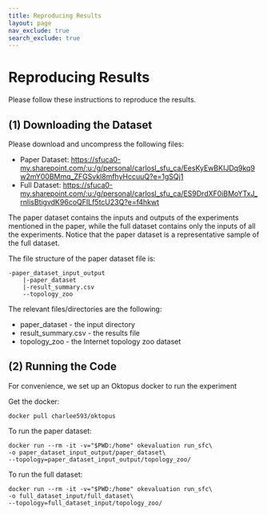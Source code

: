 ```yaml
---
title: Reproducing Results
layout: page
nav_exclude: true
search_exclude: true
---
```


# Reproducing Results

Please follow these instructions to reproduce the results.

## (1) Downloading the Dataset

Please download and uncompress the following files:

* Paper Dataset: https://sfuca0-my.sharepoint.com/:u:/g/personal/carlosl_sfu_ca/EesKyEwBKIJDq9kq9w2mY00BMmq_ZFGSvkl8mfhyHccuuQ?e=1gSQj1
* Full Dataset: https://sfuca0-my.sharepoint.com/:u:/g/personal/carlosl_sfu_ca/ES9DrdXF0iBMoYTxJ_rnlisBtigvdK96coQFILf5tcU23Q?e=f4hkwt
 
 The paper dataset contains the inputs and outputs of the experiments mentioned in the paper, while the full dataset contains only the inputs of all the experiments. 
 Notice that the paper dataset is a representative sample of the full dataset.

 The file structure of the paper dataset file is:

 ```
 -paper_dataset_input_output
     |-paper_dataset
     |-result_summary.csv
     --topology_zoo
 ```
The relevant files/directories are the following:

* paper_dataset - the input directory
* result_summary.csv - the results file
* topology_zoo - the Internet topology zoo dataset

## (2) Running the Code
For convenience, we set up an Oktopus docker to run the experiment  

Get the docker:
```
docker pull charlee593/oktopus
```
      
To run the paper dataset:
```
docker run --rm -it -v="$PWD:/home" okevaluation run_sfc\
-o paper_dataset_input_output/paper_dataset\ 
--topology=paper_dataset_input_output/topology_zoo/
```
      
To run the full dataset:
```
docker run --rm -it -v="$PWD:/home" okevaluation run_sfc\
-o full_dataset_input/full_dataset\ 
--topology=full_dataset_input/topology_zoo/
```

